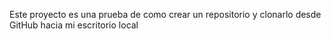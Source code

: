 Este proyecto es una prueba de como crear un repositorio y clonarlo desde GitHub hacia mi escritorio local